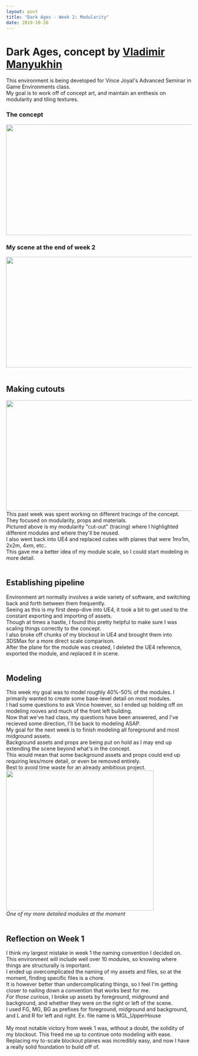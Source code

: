 ```yaml
---
layout: post
title: "Dark Ages - Week 2: Modularity"
date: 2019-10-28
---
```


Dark Ages, concept by [Vladimir Manyukhin](https://www.artstation.com/artwork/5yKeO)
===============

This environment is being developed for Vince Joyal's Advanced Seminar in Game Environments class.<br/>
My goal is to work off of concept art, and maintain an enthesis on modularity and tiling textures.<br/>
### The concept
<img src="https://cdnb.artstation.com/p/assets/images/images/011/268/535/large/vladimir-manyukhin-dark-ages.jpg?1528716831" width="546" height="300" /><br/>
### My scene at the end of week 2
<img src="https://i.imgur.com/PnKlrgg.png" width="546" height="300" /><br/>
<br/>

## Making cutouts
<img src="https://i.imgur.com/2k9iIwM.png" width="546" height="300" /><br/>
This past week was spent working on different tracings of the concept. They focused on modularity, props and materials.<br/>
Pictured above is my modularity "cut-out" (tracing) where I highlighted different modules and where they'll be reused.<br/>
I also went back into UE4 and replaced cubes with planes that were 1mx1m, 2x2m, 4xm, etc.. <br/>
This gave me a better idea of my module scale, so I could start modeling in more detail.<br/>
<br/>

## Establishing pipeline
Environment art normally involves a wide variety of software, and switching back and forth between them frequently. <br/>
Seeing as this is my first deep-dive into UE4, it took a bit to get used to the constant exporting and importing of assets.<br/>
Though at times a hastle, I found this pretty helpful to make sure I was scaling things correctly to the concept.<br/>
I also broke off chunks of my blockout in UE4 and brought them into 3DSMax for a more direct scale comparison.<br/>
After the plane for the module was created, I deleted the UE4 reference, exported the module, and replaced it in scene.<br/>
<br/>

## Modeling
This week my goal was to model roughly 40%-50% of the modules. I primarily wanted to create some base-level detail on most modules.<br/>
I had some questions to ask Vince however, so I ended up holding off on modeling rooves and much of the front left building.<br/>
Now that we've had class, my questions have been answered, and I've recieved some direction, I'll be back to modeling ASAP.<br/>
My goal for the next week is to finish modeling all foreground and most midground assets.<br/>
Background assets and props are being put on hold as I may end up extending the scene beyond what's in the concept.<br/>
This would mean that some background assets and props could end up requiring less/more detail, or even be removed entirely.<br/>
Best to avoid time waste for an already ambitious project.<br/>
<img src="https://i.imgur.com/QjscV6U.png" width="400" height="380" /><br/>
*One of my more detailed modules at the moment*<br/>
<br/>

## Reflection on Week 1
I think my largest mistake in week 1 the naming convention I decided on.<br/>
This environment will include well over 10 modules, so knowing where things are structurally is important.<br/>
I ended up overcomplicated the naming of my assets and files, so at the moment, finding specific files is a chore.<br/>
It is however better than undercomplicating things, so I feel I'm getting closer to nailing down a convention that works best for me.<br/>
*For those curious*, I broke up assets by foreground, midground and background, and whether they were on the right or left of the scene.<br/>
I used FG, MG, BG as prefixes for foreground, midground and background, and L and R for left and right. Ex. file name is MGL_UpperHouse<br/>
<br/>
My most notable victory from week 1 was, without a doubt, the solidity of my blockout. This freed me up to continue onto modeling with ease.<br/>
Replacing my to-scale blockout planes was incredibly easy, and now I have a really solid foundation to build off of.<br/>
<br/> 
